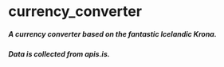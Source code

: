 # currency_converter

##### A currency converter based on the fantastic Icelandic Krona.
##### Data is collected from apis.is.

